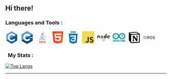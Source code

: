 ## Hi there!

### Languages and Tools :

<p>
<img src="https://github.com/devicons/devicon/blob/master/icons/c/c-original.svg" title="C" **alt="C" width="40" height="40"/>&nbsp;
<img src="https://github.com/devicons/devicon/blob/master/icons/cplusplus/cplusplus-original.svg" title="C++" **alt="C++" width="40" height="40"/>&nbsp;
<img src="https://github.com/devicons/devicon/blob/master/icons/java/java-original-wordmark.svg" title="Java" alt="Java" width="40" height="40"/>&nbsp;
<img src="https://github.com/devicons/devicon/blob/master/icons/html5/html5-original.svg" title="HTML5" alt="HTML" width="40" height="40"/>&nbsp;
<img src="https://github.com/devicons/devicon/blob/master/icons/css3/css3-plain-wordmark.svg"  title="CSS3" alt="CSS" width="40" height="40"/>&nbsp;
<img src="https://github.com/devicons/devicon/blob/master/icons/javascript/javascript-original.svg" title="JavaScript" alt="JavaScript" width="40" height="40"/>&nbsp;
<img src="https://github.com/devicons/devicon/blob/master/icons/nodejs/nodejs-original-wordmark.svg" title="NodeJS" alt="NodeJS" width="40" height="40"/>&nbsp;
<img src="https://github.com/devicons/devicon/blob/master/icons/arduino/arduino-original-wordmark.svg" title="Arduino" **alt="Arduino" width="40" height="40"/>&nbsp;
<img src="https://github.com/devicons/devicon/blob/master/icons/notion/notion-original.svg" title="Notion" **alt="Notion" width="40" height="40"/>&nbsp;
<img src="https://github.com/devicons/devicon/blob/master/icons/ros/ros-original-wordmark.svg" title="ROS" **alt="ROS" width="40" height="40"/>&nbsp;

</p>


### &nbsp; My Stats :
<!---
[![GitHub Streak](http://github-readme-streak-stats.herokuapp.com?user=marwanelgharbawy&theme=dark&background=000000)](https://git.io/streak-stats)
-->
[![Top Langs](https://github-readme-stats.vercel.app/api/top-langs/?username=marwanelgharbawy&layout=compact&theme=vision-friendly-dark)](https://github.com/anuraghazra/github-readme-stats)

---


